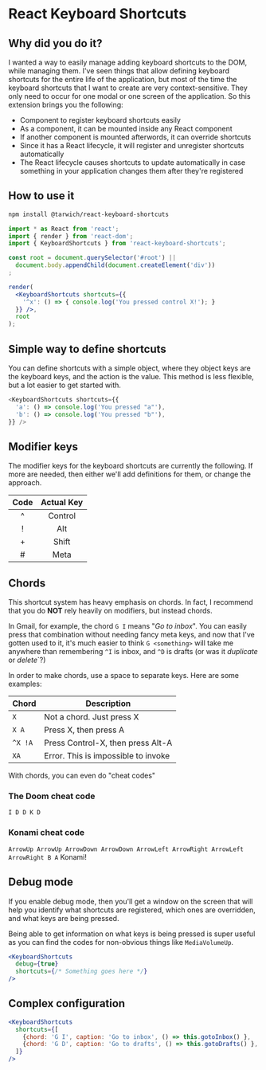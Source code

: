 # React Keyboard Shortcuts

## Why did you do it?

I wanted a way to easily manage adding keyboard shortcuts to the DOM, while
managing them. I've seen things that allow defining keyboard shortcuts for the
entire life of the application, but most of the time the keyboard shortcuts that
I want to create are very context-sensitive. They only need to occur for one
modal or one screen of the application. So this extension brings you the
following:

- Component to register keyboard shortcuts easily
- As a component, it can be mounted inside any React component
- If another component is mounted afterwords, it can override shortcuts
- Since it has a React lifecycle, it will register and unregister shortcuts
  automatically
- The React lifecycle causes shortcuts to update automatically in case something
  in your application changes them after they're registered

## How to use it

```sh
npm install @tarwich/react-keyboard-shortcuts
```

```jsx
import * as React from 'react';
import { render } from 'react-dom';
import { KeyboardShortcuts } from 'react-keyboard-shortcuts';

const root = document.querySelector('#root') ||
  document.body.appendChild(document.createElement('div'))
;

render(
  <KeyboardShortcuts shortcuts={{
    '^x': () => { console.log('You pressed control X!'); }
  }} />,
  root
);
```

## Simple way to define shortcuts

You can define shortcuts with a simple object, where they object keys are the
keyboard keys, and the action is the value. This method is less flexible, but a
lot easier to get started with.

```js
<KeyboardShortcuts shortcuts={{
  'a': () => console.log('You pressed "a"'),
  'b': () => console.log('You pressed "b"'),
}} />
```

## Modifier keys

The modifier keys for the keyboard shortcuts are currently the following. If
more are needed, then either we'll add definitions for them, or change the
approach.

| Code | Actual Key |
| :--: | :--------: |
| ^    | Control    |
| !    | Alt        |
| +    | Shift      |
| #    | Meta       |

## Chords

This shortcut system has heavy emphasis on chords. In fact, I recommend that you do **NOT** rely heavily on modifiers, but instead chords.

In Gmail, for example, the chord `G I` means "_Go to inbox_". You can easily press that combination without needing fancy meta keys, and now that I've gotten used to it, it's much easier to think `G <something>` will take me anywhere than remembering `^I` is inbox, and `^D` is drafts (or was it _duplicate_ or _delete_`?)

In order to make chords, use a space to separate keys. Here are some examples:

| Chord   | Description |
| ---     | ---         |
| `X`     | Not a chord. Just press X |
| `X A`   | Press X, then press A |
| `^X !A` | Press Control-X, then press Alt-A |
| `XA`    | Error. This is impossible to invoke |

With chords, you can even do "cheat codes"

### The Doom cheat code
`I D D K D`

### Konami cheat code
`ArrowUp ArrowUp ArrowDown ArrowDown ArrowLeft ArrowRight ArrowLeft ArrowRight B A` Konami!

## Debug mode

If you enable debug mode, then you'll get a window on the screen that will help
you identify what shortcuts are registered, which ones are overridden, and what
keys are being pressed.

Being able to get information on what keys is being pressed is super useful as you can find the codes for non-obvious things like `MediaVolumeUp`.

```jsx
<KeyboardShortcuts
  debug={true}
  shortcuts={/* Something goes here */}
/>
```

## Complex configuration

```jsx
<KeyboardShortcuts
  shortcuts={[
    {chord: 'G I', caption: 'Go to inbox', () => this.gotoInbox() },
    {chord: 'G D', caption: 'Go to drafts', () => this.gotoDrafts() },
  ]}
/>
```
